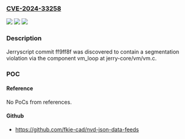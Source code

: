 ### [CVE-2024-33258](https://cve.mitre.org/cgi-bin/cvename.cgi?name=CVE-2024-33258)
![](https://img.shields.io/static/v1?label=Product&message=n%2Fa&color=blue)
![](https://img.shields.io/static/v1?label=Version&message=n%2Fa&color=blue)
![](https://img.shields.io/static/v1?label=Vulnerability&message=n%2Fa&color=brighgreen)

### Description

Jerryscript commit ff9ff8f was discovered to contain a segmentation violation via the component vm_loop at jerry-core/vm/vm.c.

### POC

#### Reference
No PoCs from references.

#### Github
- https://github.com/fkie-cad/nvd-json-data-feeds

